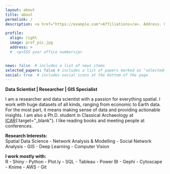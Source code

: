 ```yaml
---
layout: about
title: about
permalink: /
description: <a href="https://example.com">Affiliations</a>. Address. Contacts. Moto. Etc.

profile:
  align: right
  image: prof_pic.jpg
  address: >
  #  <p>555 your office number</p>


news: false  # includes a list of news items
selected_papers: false # includes a list of papers marked as "selected={true}"
social: true  # includes social icons at the bottom of the page
---
```

<b>Data Scientist | Researcher | GIS Specialist</b>

I am a researcher and data scientist with a passion for everything spatial. I work with huge datasets of all kinds, ranging from economic to Earth data. For the most part, it means making sense of data and providing actionable insights.
I am also a Ph.D. student in Classical Archaeology at [ICAR](http://ukar.ff.cuni.cz){:target="\_blank"}. I like reading books and meeting people at conferences.

<b>Research Interests:</b>
<br>Spatial Data Science - Network Analysis & Modelling - Social Network Analysis - GIS - Deep Learning - Computer Vision 

<b>I work mostly with:</b>
<br>R - Shiny - Python - Plot.ly - SQL - Tableau - Power BI - Gephi - Cytoscape - Knime - AWS - Git

